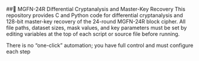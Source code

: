 ##🔐 MGFN-24R Differential Cryptanalysis and Master-Key Recovery
This repository provides C and Python code for differential cryptanalysis and 128-bit master-key recovery of the 24-round MGFN-24R block cipher.
All file paths, dataset sizes, mask values, and key parameters must be set by editing variables at the top of each script or source file before running.

There is no “one-click” automation; you have full control and must configure each step 
